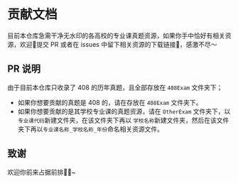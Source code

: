 # 贡献文档

目前本仓库急需干净无水印的各高校的专业课真题资源，如果你手中恰好有相关资源，欢迎👏提交 PR 或者在 issues 中留下相关资源的下载链接🔗，感激不尽～

## PR 说明
由于目前本仓库只收录了 408 的历年真题，且全部存放在 `408Exam` 文件夹下；

+ 如果你想要贡献的真题是 408 的，请在存放在 `408Exam` 文件夹下。
+ 如果你想要贡献的是其学校专业课的真题资源，请在 `OtherExam` 文件夹下，以`专业课代码`新建文件夹，在该文件夹下再以 `学校名称`新建文件夹，然后在该文件夹下再以`专业课名称_学校名称_年份`命名相关资源文件。

## 致谢
欢迎你前来占据前排👏🏻~
